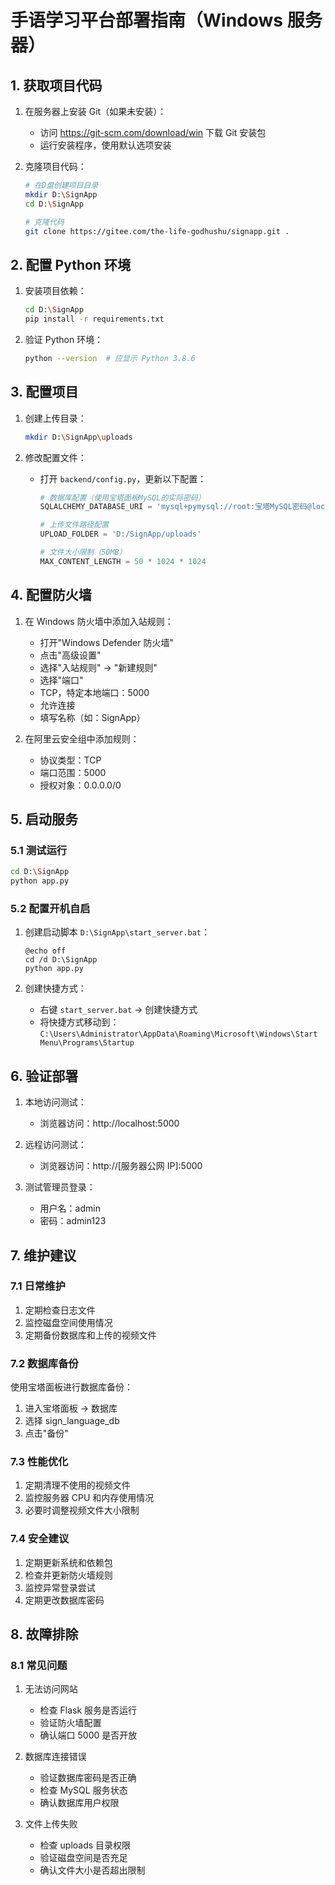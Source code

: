 # 手语学习平台部署指南（Windows 服务器）

## 1. 获取项目代码

1. 在服务器上安装 Git（如果未安装）：

   - 访问 https://git-scm.com/download/win 下载 Git 安装包
   - 运行安装程序，使用默认选项安装

2. 克隆项目代码：

   ```bash
   # 在D盘创建项目目录
   mkdir D:\SignApp
   cd D:\SignApp

   # 克隆代码
   git clone https://gitee.com/the-life-godhushu/signapp.git .
   ```

## 2. 配置 Python 环境

1. 安装项目依赖：

   ```bash
   cd D:\SignApp
   pip install -r requirements.txt
   ```

2. 验证 Python 环境：
   ```bash
   python --version  # 应显示 Python 3.8.6
   ```

## 3. 配置项目

1. 创建上传目录：

   ```bash
   mkdir D:\SignApp\uploads
   ```

2. 修改配置文件：

   - 打开 `backend/config.py`，更新以下配置：

     ```python
     # 数据库配置（使用宝塔面板MySQL的实际密码）
     SQLALCHEMY_DATABASE_URI = 'mysql+pymysql://root:宝塔MySQL密码@localhost/sign_language_db'

     # 上传文件路径配置
     UPLOAD_FOLDER = 'D:/SignApp/uploads'

     # 文件大小限制（50MB）
     MAX_CONTENT_LENGTH = 50 * 1024 * 1024
     ```

## 4. 配置防火墙

1. 在 Windows 防火墙中添加入站规则：

   - 打开"Windows Defender 防火墙"
   - 点击"高级设置"
   - 选择"入站规则" -> "新建规则"
   - 选择"端口"
   - TCP，特定本地端口：5000
   - 允许连接
   - 填写名称（如：SignApp）

2. 在阿里云安全组中添加规则：
   - 协议类型：TCP
   - 端口范围：5000
   - 授权对象：0.0.0.0/0

## 5. 启动服务

### 5.1 测试运行

```bash
cd D:\SignApp
python app.py
```

### 5.2 配置开机自启

1. 创建启动脚本 `D:\SignApp\start_server.bat`：

   ```batch
   @echo off
   cd /d D:\SignApp
   python app.py
   ```

2. 创建快捷方式：
   - 右键 `start_server.bat` -> 创建快捷方式
   - 将快捷方式移动到：
     `C:\Users\Administrator\AppData\Roaming\Microsoft\Windows\Start Menu\Programs\Startup`

## 6. 验证部署

1. 本地访问测试：

   - 浏览器访问：http://localhost:5000

2. 远程访问测试：

   - 浏览器访问：http://[服务器公网 IP]:5000

3. 测试管理员登录：
   - 用户名：admin
   - 密码：admin123

## 7. 维护建议

### 7.1 日常维护

1. 定期检查日志文件
2. 监控磁盘空间使用情况
3. 定期备份数据库和上传的视频文件

### 7.2 数据库备份

使用宝塔面板进行数据库备份：

1. 进入宝塔面板 -> 数据库
2. 选择 sign_language_db
3. 点击"备份"

### 7.3 性能优化

1. 定期清理不使用的视频文件
2. 监控服务器 CPU 和内存使用情况
3. 必要时调整视频文件大小限制

### 7.4 安全建议

1. 定期更新系统和依赖包
2. 检查并更新防火墙规则
3. 监控异常登录尝试
4. 定期更改数据库密码

## 8. 故障排除

### 8.1 常见问题

1. 无法访问网站

   - 检查 Flask 服务是否运行
   - 验证防火墙配置
   - 确认端口 5000 是否开放

2. 数据库连接错误

   - 验证数据库密码是否正确
   - 检查 MySQL 服务状态
   - 确认数据库用户权限

3. 文件上传失败
   - 检查 uploads 目录权限
   - 验证磁盘空间是否充足
   - 确认文件大小是否超出限制
